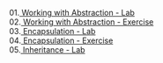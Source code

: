 01.<a href="https://github.com/HristoShabanakov/CSharp-ADVANCED-January2019/tree/master/C%23%20OOP/01.Working%20with%20Abstraction%20-%20Lab"> Working with Abstraction - Lab </a><br>
02.<a href="https://github.com/HristoShabanakov/CSharp-ADVANCED-January2019/tree/master/C%23%20OOP/02.Working%20with%20Abstraction%20-%20Exercise"> Working with Abstraction - Exercise </a><br>
03.<a href="https://github.com/HristoShabanakov/CSharp-ADVANCED-January2019/tree/master/C%23%20OOP/03.Encapsulation%20-%20Lab"> Encapsulation - Lab </a><br>
04.<a href="https://github.com/HristoShabanakov/CSharp-ADVANCED-January2019/tree/master/C%23%20OOP/04.Encapsulation%20-%20Exercise"> Encapsulation - Exercise </a><br>
05.<a href="https://github.com/HristoShabanakov/CSharp-ADVANCED-January2019/tree/master/C%23%20OOP/05.Inheritance%20-%20Lab"> Inheritance - Lab </a><br>
